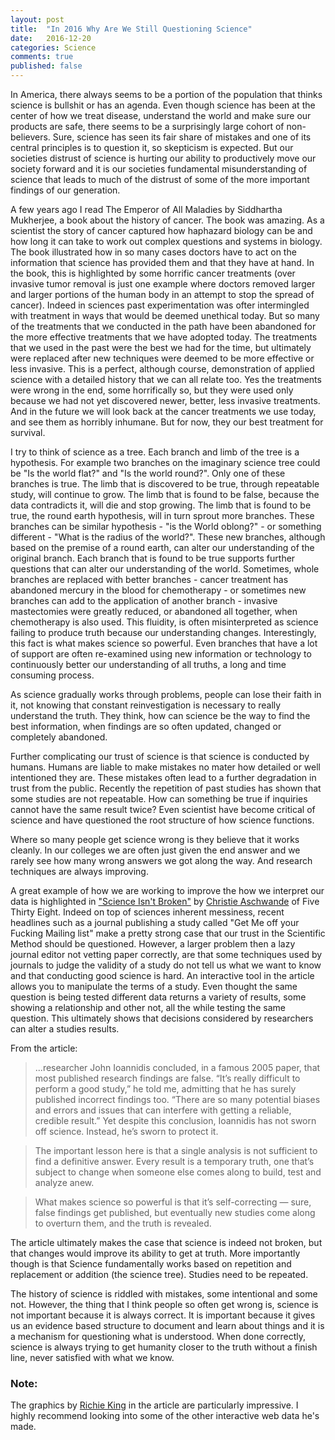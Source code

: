 ```yaml
---
layout: post
title:  "In 2016 Why Are We Still Questioning Science"
date:   2016-12-20
categories: Science  
comments: true
published: false
---
```


In America, there always seems to be a portion of the population that thinks  science is bullshit or has an agenda. Even though science has been at the center of how we treat disease, understand the world and make sure our products are safe, there seems to be a surprisingly large cohort of non-believers. Sure, science has seen its fair share of mistakes and one of its central principles is to question it, so skepticism is expected. But our societies distrust of science is hurting our ability to productively move our society forward and it is our societies fundamental misunderstanding of science that leads to much of the distrust of some of the more important findings of our generation. 

A few years ago I read The Emperor of All Maladies by Siddhartha Mukherjee, a book about the history of cancer.  The book was amazing. As a scientist the story of cancer captured how haphazard biology can be and how long it can take to work out complex questions and systems in biology.  The book illustrated how in so many cases doctors have to act on the information that science has provided them and that they have at hand.  In the book, this is highlighted by some horrific cancer treatments (over invasive tumor removal is just one example where doctors removed larger and larger portions of the human body in an attempt to stop the spread of cancer). Indeed in sciences past experimentation was ofter intermingled with treatment in ways that would be deemed unethical today. But so many of the treatments that we conducted in the path have been abandoned for the more effective treatments that we have adopted today.  The treatments that we used in the past were the best we had for the time, but ultimately were replaced after new techniques were deemed to be more effective or less invasive. This is a perfect, although course, demonstration of applied science with a detailed history that we can all relate too.  Yes the treatments were wrong in the end, some horrifically so, but they were used only because we had not yet discovered newer, better, less invasive treatments.  And in the future we will look back at the cancer treatments we use today, and see them as horribly inhumane. But for now, they our best treatment for survival.  

I try to think of science as a tree.  Each branch and limb of the tree is a hypothesis. For example two branches on the imaginary science tree could be "Is the world flat?" and "Is the world round?".  Only one of these branches is true. The limb that is discovered to be true, through repeatable study, will continue to grow.  The limb that is found to be false, because the data contradicts it, will die and stop growing.   The limb that is found to be true, the round earth hypothesis, will in turn sprout more branches.  These branches can be similar hypothesis - "is the World oblong?" - or something different - "What is the radius of the world?".  These new branches, although based on the premise of a round earth, can alter our understanding of the original branch.  Each branch that is found to be true supports further questions that can alter our understanding of the world. Sometimes, whole branches are replaced with better branches - cancer treatment has abandoned mercury in the blood for chemotherapy - or sometimes new branches can add to the application of another branch - invasive mastectomies were greatly reduced, or abandoned all together, when chemotherapy is also used.    This fluidity, is often misinterpreted as science failing to produce truth because our understanding changes.  Interestingly, this fact is what makes science so powerful.  Even branches that have a lot of support are often re-examined using new information or technology to continuously better our understanding of all truths, a long and time consuming process.  

As science gradually works through problems, people can lose their faith in it, not knowing that constant reinvestigation is necessary to really understand the truth.  They think, how can science be the way to find the best information, when findings are so often updated, changed or completely abandoned. 

Further complicating our trust of science is that science is conducted by humans.  Humans are liable to make mistakes no mater how detailed or well intentioned they are.  These mistakes often lead to a further degradation in trust from the public. Recently the repetition of past studies has shown that some studies are not repeatable. How can something be true if inquiries cannot have the same result twice? Even scientist have become critical of science and have questioned the root structure of how science functions. 

Where so many people get science wrong is they believe that it works cleanly.  In our colleges we are often just given the end answer and we rarely see how many wrong answers we got along the way.  And research techniques are always improving. 

A great example of how we are working to improve the how we interpret our data is highlighted in ["Science Isn't Broken"][538] by [Christie Aschwande][CA] of Five Thirty Eight.  Indeed on top of sciences inherent messiness, recent headlines such as a journal publishing a study called "Get Me off your Fucking Mailing list" make a pretty strong case that our trust in the Scientific Method should be questioned.  However, a larger problem then a lazy journal editor not vetting paper correctly, are that some techniques used by journals to judge the validity of a study do not tell us what we want to know and that conducting good science is hard. An interactive tool in the article allows you to manipulate the terms of a study.  Even thought the same question is being tested different data returns a variety of results, some showing a relationship and other not, all the while testing the same question. This ultimately shows that decisions considered by researchers can alter a studies results.  

From the article: 

> ...researcher John Ioannidis concluded, in a famous 2005 paper, that most published research findings are false. “It’s really difficult to perform a good study,” he told me, admitting that he has surely published incorrect findings too. “There are so many potential biases and errors and issues that can interfere with getting a reliable, credible result.” Yet despite this conclusion, Ioannidis has not sworn off science. Instead, he’s sworn to protect it.

> The important lesson here is that a single analysis is not sufficient to find a definitive answer. Every result is a temporary truth, one that’s subject to change when someone else comes along to build, test and analyze anew.

> What makes science so powerful is that it’s self-correcting — sure, false findings get published, but eventually new studies come along to overturn them, and the truth is revealed. 

The article ultimately makes the case that science is indeed not broken, but that changes would improve its ability to get at truth. More importantly though is that Science fundamentally works based on repetition and replacement or addition (the science tree).  Studies need to be repeated.  

The history of science is riddled with mistakes, some intentional and some not. However, the thing that I think people so often get wrong is, science is not important because it is always correct. It is important because it gives us an evidence based structure to document and learn about things and it is a mechanism for questioning what is understood.  When done correctly, science is always trying to get humanity closer to the truth without a finish line, never satisfied with what we know.       

### Note: 
The graphics by [Richie King][RK] in the article are particularly impressive.  I highly recommend looking into some of the other interactive web data he's made. 



[538]: http://fivethirtyeight.com/features/science-isnt-broken/#part1

[CA]: http://fivethirtyeight.com/contributors/christie-aschwanden/

[TG]: https://www.amazon.com/Gene-Intimate-History-Siddhartha-Mukherjee/dp/1476733503/ref=sr_1_1?ie=UTF8&qid=1482270308&sr=8-1&keywords=the+genes

[RK]: http://fivethirtyeight.com/contributors/ritchie-king/

